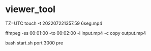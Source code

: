 # viewer_tool


TZ=UTC touch -t 202207221357.59 6seg.mp4 

ffmpeg -ss 00:01:00 -to 00:02:00 -i input.mp4 -c copy output.mp4

bash start.sh port 3000 pre
